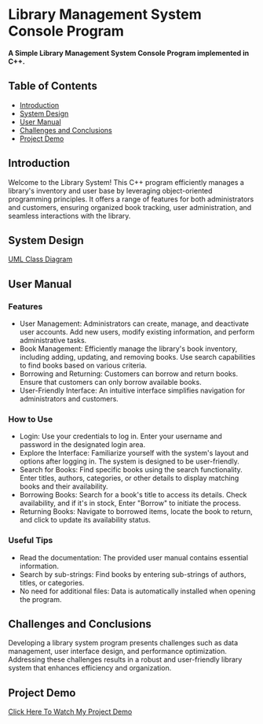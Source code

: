 # Library Management System Console Program
**A Simple Library Management System Console Program implemented in C++.**

## Table of Contents
- [Introduction](#introduction)
- [System Design](#system-design)
- [User Manual](#user-manual)
- [Challenges and Conclusions](#challenges-and-conclusions)
- [Project Demo](#project-demo)

## Introduction
Welcome to the Library System! This C++ program efficiently manages a library's inventory and user base by leveraging object-oriented programming principles. It offers a range of features for both administrators and customers, ensuring organized book tracking, user administration, and seamless interactions with the library.

## System Design
[UML Class Diagram](https://i.imgur.com/besTxuW.jpg)

## User Manual
### Features
- User Management: Administrators can create, manage, and deactivate user accounts. Add new users, modify existing information, and perform administrative tasks.
- Book Management: Efficiently manage the library's book inventory, including adding, updating, and removing books. Use search capabilities to find books based on various criteria.
- Borrowing and Returning: Customers can borrow and return books. Ensure that customers can only borrow available books.
- User-Friendly Interface: An intuitive interface simplifies navigation for administrators and customers.
### How to Use
- Login: Use your credentials to log in. Enter your username and password in the designated login area.
- Explore the Interface: Familiarize yourself with the system's layout and options after logging in. The system is designed to be user-friendly.
- Search for Books: Find specific books using the search functionality. Enter titles, authors, categories, or other details to display matching books and their availability.
- Borrowing Books: Search for a book's title to access its details. Check availability, and if it's in stock, Enter "Borrow" to initiate the process.
- Returning Books: Navigate to borrowed items, locate the book to return, and click to update its availability status.
### Useful Tips
- Read the documentation: The provided user manual contains essential information.
- Search by sub-strings: Find books by entering sub-strings of authors, titles, or categories.
- No need for additional files: Data is automatically installed when opening the program.

## Challenges and Conclusions
Developing a library system program presents challenges such as data management, user interface design, and performance optimization. Addressing these challenges results in a robust and user-friendly library system that enhances efficiency and organization.

## Project Demo
[Click Here To Watch My Project Demo](https://drive.google.com/file/d/1VQoKRNhrVlqNLsW5vJYuSXE7thMvc4Jc/view?usp=drive_link)
